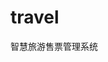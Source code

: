 # travel
智慧旅游售票管理系统
<img src="http://images.cnitblog.com/blog/448327/201401/152252444557.png" alt="">
